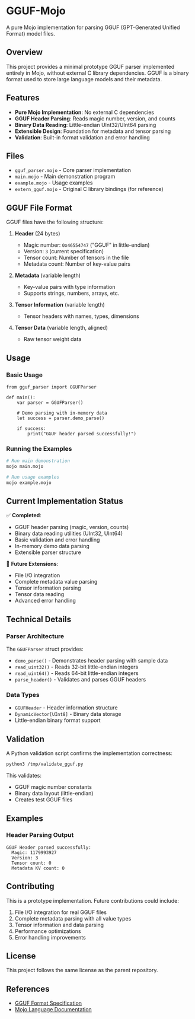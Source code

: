 # GGUF-Mojo

A pure Mojo implementation for parsing GGUF (GPT-Generated Unified Format) model files.

## Overview

This project provides a minimal prototype GGUF parser implemented entirely in Mojo, without external C library dependencies. GGUF is a binary format used to store large language models and their metadata.

## Features

- **Pure Mojo Implementation**: No external C dependencies
- **GGUF Header Parsing**: Reads magic number, version, and counts
- **Binary Data Reading**: Little-endian UInt32/UInt64 parsing
- **Extensible Design**: Foundation for metadata and tensor parsing
- **Validation**: Built-in format validation and error handling

## Files

- `gguf_parser.mojo` - Core parser implementation
- `main.mojo` - Main demonstration program
- `example.mojo` - Usage examples
- `extern_gguf.mojo` - Original C library bindings (for reference)

## GGUF File Format

GGUF files have the following structure:

1. **Header** (24 bytes)
   - Magic number: `0x46554747` ("GGUF" in little-endian)
   - Version: `3` (current specification)
   - Tensor count: Number of tensors in the file
   - Metadata count: Number of key-value pairs

2. **Metadata** (variable length)
   - Key-value pairs with type information
   - Supports strings, numbers, arrays, etc.

3. **Tensor Information** (variable length)
   - Tensor headers with names, types, dimensions

4. **Tensor Data** (variable length, aligned)
   - Raw tensor weight data

## Usage

### Basic Usage

```mojo
from gguf_parser import GGUFParser

def main():
    var parser = GGUFParser()
    
    # Demo parsing with in-memory data
    let success = parser.demo_parse()
    
    if success:
        print("GGUF header parsed successfully!")
```

### Running the Examples

```bash
# Run main demonstration
mojo main.mojo

# Run usage examples
mojo example.mojo
```

## Current Implementation Status

✅ **Completed**:
- GGUF header parsing (magic, version, counts)
- Binary data reading utilities (UInt32, UInt64)
- Basic validation and error handling
- In-memory demo data parsing
- Extensible parser structure

🚧 **Future Extensions**:
- File I/O integration
- Complete metadata value parsing
- Tensor information parsing
- Tensor data reading
- Advanced error handling

## Technical Details

### Parser Architecture

The `GGUFParser` struct provides:
- `demo_parse()` - Demonstrates header parsing with sample data
- `read_uint32()` - Reads 32-bit little-endian integers
- `read_uint64()` - Reads 64-bit little-endian integers
- `parse_header()` - Validates and parses GGUF headers

### Data Types

- `GGUFHeader` - Header information structure
- `DynamicVector[UInt8]` - Binary data storage
- Little-endian binary format support

## Validation

A Python validation script confirms the implementation correctness:

```bash
python3 /tmp/validate_gguf.py
```

This validates:
- GGUF magic number constants
- Binary data layout (little-endian)
- Creates test GGUF files

## Examples

### Header Parsing Output

```
GGUF Header parsed successfully:
  Magic: 1179993927
  Version: 3
  Tensor count: 0
  Metadata KV count: 0
```

## Contributing

This is a prototype implementation. Future contributions could include:

1. File I/O integration for real GGUF files
2. Complete metadata parsing with all value types
3. Tensor information and data parsing
4. Performance optimizations
5. Error handling improvements

## License

This project follows the same license as the parent repository.

## References

- [GGUF Format Specification](https://github.com/ggerganov/ggml/blob/master/docs/gguf.md)
- [Mojo Language Documentation](https://docs.modular.com/mojo/)